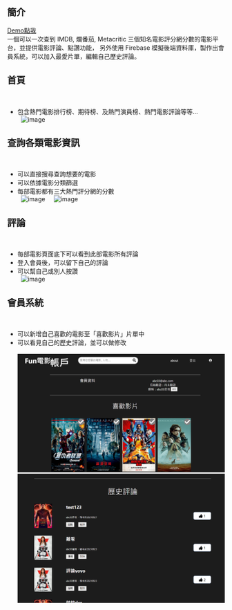 ## 簡介
[Demo點我](http://markdown.tw/ "Title")  
一個可以一次查到 IMDB, 爛番茄, Metacritic 三個知名電影評分網分數的電影平台，並提供電影評論、點讚功能，
另外使用 Firebase 模擬後端資料庫，製作出會員系統，可以加入最愛片單，編輯自己歷史評論。

## 首頁
&nbsp;
- 包含熱門電影排行榜、期待榜、及熱門演員榜、熱門電影評論等等...  
&nbsp;
![image](https://github.com/rj603295/imgRepo/blob/master/Movie_Fun_Img/desktop.gif?raw=true)

## 查詢各類電影資訊
&nbsp;
- 可以直接搜尋查詢想要的電影
- 可以依據電影分類篩選
- 每部電影都有三大熱門評分網的分數  
&nbsp;
![image](https://github.com/rj603295/imgRepo/blob/master/Movie_Fun_Img/search.gif?raw=true)
&nbsp;
&nbsp;
![image](https://github.com/rj603295/imgRepo/blob/master/Movie_Fun_Img/searchGenre.gif?raw=true)

## 評論
&nbsp;
- 每部電影頁面底下可以看到此部電影所有評論
- 登入會員後，可以留下自己的評論
- 可以幫自己或別人按讚   
&nbsp;
![image](https://github.com/rj603295/imgRepo/blob/master/Movie_Fun_Img/comment.gif?raw=true)  

## 會員系統
&nbsp;
- 可以新增自己喜歡的電影至「喜歡影片」片單中
- 可以看見自己的歷史評論，並可以做修改   
&nbsp;
![image](https://github.com/rj603295/imgRepo/blob/master/Movie_Fun_Img/favorite.PNG?raw=true)
![image](https://github.com/rj603295/imgRepo/blob/master/Movie_Fun_Img/personalComment.PNG?raw=true)
